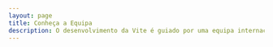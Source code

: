 ```yaml
---
layout: page
title: Conheça a Equipa
description: O desenvolvimento da Vite é guiado por uma equipa internacional.
---
```


<script setup>
import {
  VPTeamPage,
  VPTeamPageTitle,
  VPTeamPageSection,
  VPTeamMembers
} from 'vitepress/theme'
import { core, emeriti } from './_data/team'
</script>

<VPTeamPage>
  <VPTeamPageTitle>
    <template #title>Conheça a Equipa</template>
    <template #lead>
      O desenvolvimento da Vite é guiado por uma equipa internacional, alguns dos quais escolheram ser mencionados abaixo.
    </template>
  </VPTeamPageTitle>
  <VPTeamMembers :members="core" />
  <VPTeamPageSection>
    <template #title>Equipa Emérita</template>
    <template #lead>
      Aqui honramos alguns membros da equipa que já não estão ativos os quais fizeram contribuições valiosas no passado.
    </template>
    <template #members>
      <VPTeamMembers size="small" :members="emeriti" />
    </template>
  </VPTeamPageSection>
</VPTeamPage>
